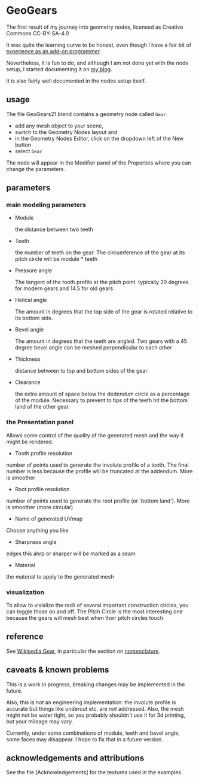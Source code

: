 # GeoGears

The first result of my journey into geometry nodes, licensed as Creative Commons CC-BY-SA-4.0

It was quite the learning curve to be honest, even though I have a fair bit of
[experience as an add-on programmer](https://blendermarket.com/creators/varkenvarken).

Nevertheless, it is fun to do, and although I am not done yet with the node setup,
I started documenting it on [my blog](https://blog.michelanders.nl/).

It is also fairly well documented in the nodes setup itself.

## usage

The file GeoGears21.blend contains a geometry node called `Gear`.

- add any mesh object to your scene,
- switch to the Geometry Nodes layout and
- in the Geometry Nodes Editor, click on the dropdown left of the New button
- select `Gear`

The node will appear in the Modifier panel of the Properties where you can change the parameters.

## parameters

### main modeling parameters

- Module

    the distance between two teeth

- Teeth

    the number of teeth on the gear. The circumference of the gear at its pitch circle will be module * teeth

- Pressure angle

    The tangent of the tooth profile at the pitch point. typically 20 degrees for modern gears and 14.5 for old gears

- Helical angle

    The amount in degrees that the top side of the gear is rotated relative to its bottom side.

- Bevel angle

    The amount in degrees that the teeth are angled. Two gears with a 45 degree bevel angle can be meshed perpendicular to each other

- Thickness

    distance between to top and bottom sides of the gear

- Clearance

    the extra amount of space below the dedendum circle as a percentage of the module. Necessary to prevent to tips of the teeth hit the bottom land of the other gear.

### the Presentation panel

Allows some control of the quality of the generated mesh and the way it might be rendered.

- Tooth profile resolution

number of points used to generate the involute profile of a tooth. The final number is less because the profile will be truncated at the addendum. More is smoother

- Root profile resolution

number of points used to generate the root profile (or 'bottom land'). More is smoother (more circular)

- Name of generated UVmap

Choose anything you like

- Sharpness angle

edges this ahrp or sharper will be marked as a seam

- Material

the material to apply to the generated mesh

### visualization

To allow to visialize the radii of several important construction circles, you can toggle those on and off. The Pitch Circle is the most interesting one because the gears will mesh best when their pitch circles touch.


## reference

See [Wikipedia Gear](https://en.wikipedia.org/wiki/Gear), in particular the section on [nomenclature](https://en.wikipedia.org/wiki/Gear#Nomenclature).

## caveats & known problems

This is a work in progress, breaking changes may be implemented in the future.

Also, this is *not* an engineering implementation: the involute profile is accurate but things like undercut etc. are *not* addressed. Also, the mesh might not be water tight, so you probably shouldn´t use it for 3d printing, but your mileage may vary.

Currently, under some combinations of module, teeth and bevel angle, some faces may disappear. I hope to fix that in a future version.

## acknowledgements and attributions

See the file [Acknowledgements] for the textures used in the examples.
